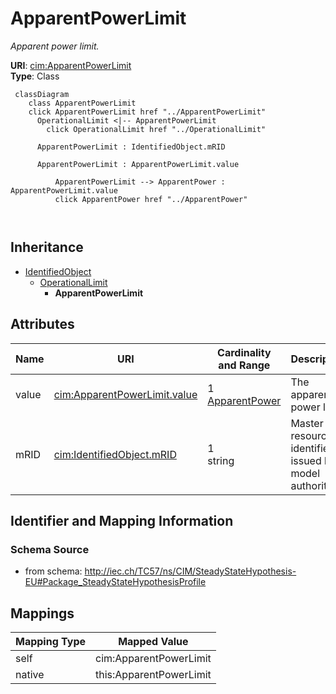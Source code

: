 # ApparentPowerLimit


_Apparent power limit._





**URI**: [cim:ApparentPowerLimit](http://iec.ch/TC57/CIM100#ApparentPowerLimit)<br />
**Type**: Class




```mermaid
 classDiagram
    class ApparentPowerLimit
    click ApparentPowerLimit href "../ApparentPowerLimit"
      OperationalLimit <|-- ApparentPowerLimit
        click OperationalLimit href "../OperationalLimit"
      
      ApparentPowerLimit : IdentifiedObject.mRID
        
      ApparentPowerLimit : ApparentPowerLimit.value
        
          ApparentPowerLimit --> ApparentPower : ApparentPowerLimit.value
          click ApparentPower href "../ApparentPower"
        
      
```





## Inheritance
* [IdentifiedObject](IdentifiedObject.md)
    * [OperationalLimit](OperationalLimit.md)
        * **ApparentPowerLimit**



## Attributes


| Name | URI | Cardinality and Range | Description | Inheritance |
| ---  | --- | --- | --- | --- |
| value | [cim:ApparentPowerLimit.value](http://iec.ch/TC57/CIM100#ApparentPowerLimit.value) | 1 <br />  [ApparentPower](ApparentPower.md)  | The apparent power limit | direct |
| mRID | [cim:IdentifiedObject.mRID](http://iec.ch/TC57/CIM100#IdentifiedObject.mRID) | 1 <br />  string  | Master resource identifier issued by a model authority | [IdentifiedObject](IdentifiedObject.md) |









## Identifier and Mapping Information







### Schema Source


* from schema: http://iec.ch/TC57/ns/CIM/SteadyStateHypothesis-EU#Package_SteadyStateHypothesisProfile





## Mappings

| Mapping Type | Mapped Value |
| ---  | ---  |
| self | cim:ApparentPowerLimit |
| native | this:ApparentPowerLimit |




